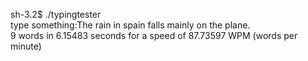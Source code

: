 sh-3.2$ ./typingtester  
type something:The rain in spain falls mainly on the plane.  
9 words in 6.15483 seconds for a speed of 87.73597 WPM (words per minute)  
